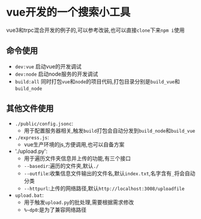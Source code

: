 # vue开发的一个搜索小工具

vue3和trpc混合开发的例子的,可以参考改装,也可以直接`clone`下来`npm i`使用

## 命令使用

- `dev:vue` 启动vue的开发调试
- `dev:node` 启动node服务的开发调试
- `build:all` 同时打包`vue`和`node`的项目代码,打包目录分别是`build_vue`和`build_node`
## 其他文件使用

- `./public/config.jsonc`:
  - 用于配置服务器相关,触发`build`打包会自动分发到`build_node`和`build_vue`
- `./express.js`:
  - vue生产环境的js,方便调用,也可以自备方案
- './upload.py':
  - 用于遍历文件夹信息并上传的功能,有三个接口
  - `--basedir`:遍历的文件夹,默认`./`
  - `--outfile`:收集信息文件输出的文件名,默认`index.txt`,名字含有`_`将会自动分类
  - `--httpurl`:上传的网络路径,默认`http://localhost:3008/uploadfile` 
- `upload.bat`:
  - 用于触发`upload.py`的批处理,需要根据需求修改
  - `%~dp0`:是为了兼容网络路径